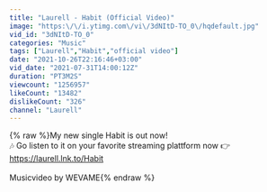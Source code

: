 ```yaml
---
title: "Laurell - Habit (Official Video)"
image: "https:\/\/i.ytimg.com\/vi\/3dNItD-TO_0\/hqdefault.jpg"
vid_id: "3dNItD-TO_0"
categories: "Music"
tags: ["Laurell","Habit","official video"]
date: "2021-10-26T22:16:46+03:00"
vid_date: "2021-07-31T14:00:12Z"
duration: "PT3M2S"
viewcount: "1256957"
likeCount: "13482"
dislikeCount: "326"
channel: "Laurell"
---
```

{% raw %}My new single Habit is out now! <br />🎶  Go listen to it on your favorite streaming plattform now 👉<br /><a rel="nofollow" target="blank" href="https://laurell.lnk.to/Habit">https://laurell.lnk.to/Habit</a><br /><br />Musicvideo by WEVAME{% endraw %}
